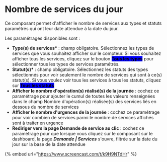 # Nombre de services du jour

Ce composant permet d'afficher le nombre de services aux types et statuts paramétrés qui ont leur date attendue à la date du jour.

Les paramétrages disponibles sont :&#x20;

* **Type(s) de services\*** : champ obligatoire. Sélectionnez les types de services que vous souhaitez afficher sur le compteur. Si vous souhaitez afficher tous les services, cliquez sur le bouton <mark style="background-color:blue;">**Tous les types**</mark> pour sélectionner tous les types de services paramétrés.
* **Statut(s)\*** : champ obligatoire. Sélectionnez les statuts des types sélectionnés pour voir seulement le nombre de services qui sont à ce(s) statut(s). Si vous voulez voir tous les services à tous les statuts, cliquez sur <mark style="background-color:blue;">**Tous les statuts**</mark>
* **Afficher le nombre d'opération(s) réalisé(s) de la journée** : cochez ce paramétrage pour ajouter le cumul de toutes les valeurs renseignées dans le champ Nombre d'opération(s) réalisée(s) des services liés en dessous du nombre de services
* **Afficher le nombre d'urgences de la journée** : cochez ce paramétrage pour voir combien de services parmi le nombre de services affichés sont à traiter en urgence
* **Rediriger vers la page Demande de service au clic** : cochez ce paramétrage pour que lorsque vous cliquez sur le composant sur le dashboard, la page _**Demande | Services**_ s'ouvre, filtrée sur la date du jour sur la base de la date attendue

{% embed url="https://www.screencast.com/t/k9H9NTdHr" %}
